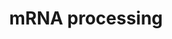 ---
annotations:
- id: PW:0001073
  parent: regulatory pathway
  type: Pathway Ontology
  value: spliceosome pathway
authors:
- MaintBot
- Khanspers
- Ddigles
- AlexanderPico
- Mkutmon
description: 'This process describes the conversion of precursor messenger RNA into
  mature messenger RNA (mRNA). The pre-mRNA molecule undergoes three main modifications.
  These modifications are 5'' capping, 3'' polyadenylation, and RNA splicing, which
  occur in the cell nucleus before the RNA is translated.  5'' Capping: Capping of
  the pre-mRNA involves the addition of 7-methylguanosine (m7G) to the 5'' end. The
  cap protects the 5'' end of the primary RNA transcript from attack by ribonucleases
  that have specificity to the 3''5'' phosphodiester bonds.  3'' Processing: The pre-mRNA
  processing at the 3'' end of the RNA molecule involves cleavage of its 3'' end and
  then the addition of about 200 adenine residues to form a poly(A) tail. As the poly(A)
  tails is synthesised, it binds multiple copies of poly(A) binding protein, which
  protects the 3''end from ribonuclease digestion.  Splicing: RNA splicing is the
  process by which introns, regions of RNA that do not code for protein, are removed
  from the pre-mRNA and the remaining exons connected to re-form a single continuous
  molecule.  Description adapted from Wikipedia: http://en.wikipedia.org/wiki/Post-transcriptional_modification'
last-edited: 2019-08-16
organisms:
- Anopheles gambiae
redirect_from:
- /index.php/Pathway:WP1229
- /instance/WP1229
revision: null
schema-jsonld:
- '@context': https://schema.org/
  '@id': https://wikipathways.github.io/pathways/WP1229.html
  '@type': Dataset
  creator:
    '@type': Organization
    name: WikiPathways
  description: 'This process describes the conversion of precursor messenger RNA into
    mature messenger RNA (mRNA). The pre-mRNA molecule undergoes three main modifications.
    These modifications are 5'' capping, 3'' polyadenylation, and RNA splicing, which
    occur in the cell nucleus before the RNA is translated.  5'' Capping: Capping
    of the pre-mRNA involves the addition of 7-methylguanosine (m7G) to the 5'' end.
    The cap protects the 5'' end of the primary RNA transcript from attack by ribonucleases
    that have specificity to the 3''5'' phosphodiester bonds.  3'' Processing: The
    pre-mRNA processing at the 3'' end of the RNA molecule involves cleavage of its
    3'' end and then the addition of about 200 adenine residues to form a poly(A)
    tail. As the poly(A) tails is synthesised, it binds multiple copies of poly(A)
    binding protein, which protects the 3''end from ribonuclease digestion.  Splicing:
    RNA splicing is the process by which introns, regions of RNA that do not code
    for protein, are removed from the pre-mRNA and the remaining exons connected to
    re-form a single continuous molecule.  Description adapted from Wikipedia: http://en.wikipedia.org/wiki/Post-transcriptional_modification'
  keywords:
  - ATP
  - AgaP_AGAP000178
  - AgaP_AGAP000399
  - AgaP_AGAP000847
  - AgaP_AGAP001064
  - AgaP_AGAP001195
  - AgaP_AGAP001224
  - AgaP_AGAP001419
  - AgaP_AGAP001460
  - AgaP_AGAP001538
  - AgaP_AGAP001645
  - AgaP_AGAP001792
  - AgaP_AGAP002144
  - AgaP_AGAP002193
  - AgaP_AGAP002265
  - AgaP_AGAP002307
  - AgaP_AGAP002374
  - AgaP_AGAP002474
  - AgaP_AGAP002614
  - AgaP_AGAP002658
  - AgaP_AGAP002706
  - AgaP_AGAP002776
  - AgaP_AGAP002895
  - AgaP_AGAP002908
  - AgaP_AGAP002947
  - AgaP_AGAP002956
  - AgaP_AGAP003019
  - AgaP_AGAP003428
  - AgaP_AGAP003460
  - AgaP_AGAP003462
  - AgaP_AGAP003635
  - AgaP_AGAP003794
  - AgaP_AGAP003936
  - AgaP_AGAP003945
  - AgaP_AGAP004090
  - AgaP_AGAP004414
  - AgaP_AGAP004592
  - AgaP_AGAP004610
  - AgaP_AGAP004682
  - AgaP_AGAP004765
  - AgaP_AGAP004950
  - AgaP_AGAP005021
  - AgaP_AGAP005117
  - AgaP_AGAP005136
  - AgaP_AGAP005142
  - AgaP_AGAP005298
  - AgaP_AGAP005322
  - AgaP_AGAP005366
  - AgaP_AGAP005523
  - AgaP_AGAP005549
  - AgaP_AGAP005640
  - AgaP_AGAP006108
  - AgaP_AGAP006171
  - AgaP_AGAP006240
  - AgaP_AGAP006599
  - AgaP_AGAP006668
  - AgaP_AGAP006755
  - AgaP_AGAP006885
  - AgaP_AGAP007212
  - AgaP_AGAP007242
  - AgaP_AGAP007246
  - AgaP_AGAP007325
  - AgaP_AGAP007670
  - AgaP_AGAP007701
  - AgaP_AGAP007810
  - AgaP_AGAP008122
  - AgaP_AGAP008263
  - AgaP_AGAP008298
  - AgaP_AGAP008303
  - AgaP_AGAP008433
  - AgaP_AGAP008528
  - AgaP_AGAP008577
  - AgaP_AGAP008925
  - AgaP_AGAP009093
  - AgaP_AGAP009296
  - AgaP_AGAP009477
  - AgaP_AGAP009506
  - AgaP_AGAP009570
  - AgaP_AGAP009905
  - AgaP_AGAP010496
  - AgaP_AGAP010918
  - AgaP_AGAP011035
  - AgaP_AGAP011149
  - AgaP_AGAP011328
  - AgaP_AGAP011340
  - AgaP_AGAP011494
  - AgaP_AGAP011637
  - AgaP_AGAP011907
  - AgaP_AGAP012054
  - AgaP_AGAP012380
  - Associate Scientist, The Ottawa Hospital Research Institute
  - CLK1
  - CLK2
  - CLK4
  - CPSF4
  - CUGBP1
  - Career Scientist, Ottawa Regional Cancer Centre
  - DDX20
  - DICER1
  - 'Email:           John.Bell@orcc.on.ca'
  - FUSIP1
  - 'Fax:              613-247-3524'
  - GMP
  - HNRPA2B1
  - HNRPA3P1
  - HNRPC
  - HNRPH1
  - HNRPH2
  - HNRPK
  - HNRPU
  - HRMT1L1
  - NCBP2
  - NONO
  - PAPOLA
  - PCBP2
  - PRPF4B
  - PSKH1
  - PTBP2
  - Professor, Depts. of Medicine and Biochemistry, Microbiology &amp;amp;amp;amp;
    Immunology
  - RBMX
  - RNU2
  - SF3A3
  - SF4
  - SFRS10
  - SFRS14
  - SFRS2
  - SFRS4
  - SFRS5
  - SFRS9
  - SNRPB2
  - SNRPE
  - SNRPN
  - SRPK2
  - SSFA1
  - 'Telephone:    613-737-7700 ext 6893'
  - The control of pre-mRNA splicing by the Clk kinase family
  - U1 snRNA
  - U4 snRNA
  - U5 snRNA
  - U5-116KD
  - University of Ottawa
  - We are studying a family of kinases which we believe provide an interface between
    intracellular signaling networks and the post-transcriptional mechanism of mRNA
    splicing. We are performing a structure:function analysis of the three Clk family
    members to identify domains in the three proteins which are involved in regulating
    splicing. Using homologous recombination we are generating null strains of mice
    which are lacking one, two or all three Clk genes. The Clk kinases all possess
    dual specificity kinase activity and yeast expression systems are being used to
    produce large amounts of the kinase to perform a detailed analysis of the sites
    of serine, threonine and tyrosine autophosphorylation within the kinase.
  license: CC0
  name: mRNA processing
seo: CreativeWork
title: mRNA processing
wpid: WP1229
---